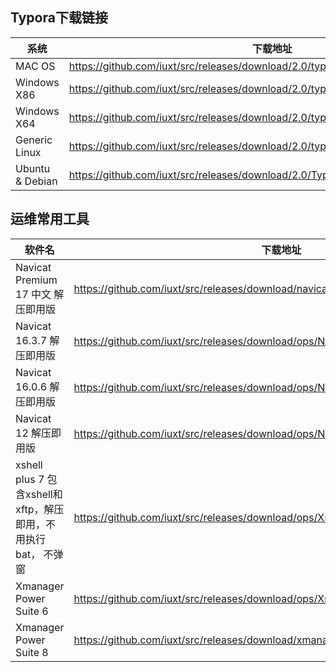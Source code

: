 ## Typora下载链接

| 系统            | 下载地址                                                                         |
| --------------- | -------------------------------------------------------------------------------- |
| MAC OS          | https://github.com/iuxt/src/releases/download/2.0/typora-0-11-18.dmg             |
| Windows X86     | https://github.com/iuxt/src/releases/download/2.0/typora-0-11-18.exe             |
| Windows X64     | https://github.com/iuxt/src/releases/download/2.0/typora-setup-x64_0.9.96.exe    |
| Generic Linux   | https://github.com/iuxt/src/releases/download/2.0/typora-0-11-18.tar.gz          |
| Ubuntu & Debian | https://github.com/iuxt/src/releases/download/2.0/Typora_Linux_0.11.18_amd64.deb |


## 运维常用工具

| 软件名                | 下载地址                                                                            |
| --------------------- | ----------------------------------------------------------------------------------- |
|Navicat Premium 17 中文 解压即用版|https://github.com/iuxt/src/releases/download/navicat17/Navicat.Premium.17.zip|
| Navicat 16.3.7 解压即用版 | https://github.com/iuxt/src/releases/download/ops/Navicat.Premium.16.3.7.zip   | 
| Navicat 16.0.6 解压即用版 | https://github.com/iuxt/src/releases/download/ops/Navicat_16.0.6.7z                 |
| Navicat 12 解压即用版 | https://github.com/iuxt/src/releases/download/ops/Navicat.Premium.12.zip            |
|xshell plus 7 包含xshell和xftp，解压即用，不用执行bat， 不弹窗|https://github.com/iuxt/src/releases/download/ops/XshellPlus_v7.0.0023r.7z|
| Xmanager Power Suite 6 | https://github.com/iuxt/src/releases/download/ops/Xmanager.Power.Suite.6.0.0029.zip |
| Xmanager Power Suite 8 | https://github.com/iuxt/src/releases/download/xmanager/Xmanager.Power.Suite.8.zip |

